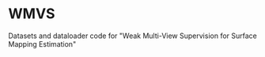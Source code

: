 # WMVS
Datasets and dataloader code for "Weak Multi-View Supervision for Surface Mapping Estimation"
